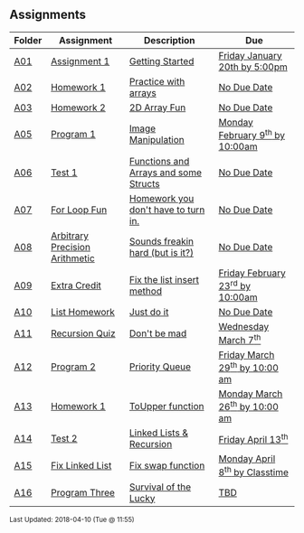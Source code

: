## Assignments
| Folder | Assignment | Description | Due|
 | ------------|------------|------------|------------|
 | [A01](https://github.com/rugbyprof/1063-Data-Structures/tree/master/Assignments/A01) | [ Assignment 1 ](https://github.com/rugbyprof/1063-Data-Structures/tree/master/Assignments/A01) | [ Getting Started](https://github.com/rugbyprof/1063-Data-Structures/tree/master/Assignments/A01) | [Friday January 20th by 5:00pm](https://github.com/rugbyprof/1063-Data-Structures/tree/master/Assignments/A01) |
 | [A02](https://github.com/rugbyprof/1063-Data-Structures/tree/master/Assignments/A02) | [ Homework 1 ](https://github.com/rugbyprof/1063-Data-Structures/tree/master/Assignments/A02) | [ Practice with arrays](https://github.com/rugbyprof/1063-Data-Structures/tree/master/Assignments/A02) | [No Due Date](https://github.com/rugbyprof/1063-Data-Structures/tree/master/Assignments/A02) |
 | [A03](https://github.com/rugbyprof/1063-Data-Structures/tree/master/Assignments/A03) | [ Homework 2 ](https://github.com/rugbyprof/1063-Data-Structures/tree/master/Assignments/A03) | [ 2D Array Fun](https://github.com/rugbyprof/1063-Data-Structures/tree/master/Assignments/A03) | [No Due Date](https://github.com/rugbyprof/1063-Data-Structures/tree/master/Assignments/A03) |
 | [A05](https://github.com/rugbyprof/1063-Data-Structures/tree/master/Assignments/A05) | [ Program 1 ](https://github.com/rugbyprof/1063-Data-Structures/tree/master/Assignments/A05) | [ Image Manipulation](https://github.com/rugbyprof/1063-Data-Structures/tree/master/Assignments/A05) | [Monday February 9<sup>th</sup> by 10:00am](https://github.com/rugbyprof/1063-Data-Structures/tree/master/Assignments/A05) |
 | [A06](https://github.com/rugbyprof/1063-Data-Structures/tree/master/Assignments/A06) | [ Test 1 ](https://github.com/rugbyprof/1063-Data-Structures/tree/master/Assignments/A06) | [ Functions and Arrays and some Structs](https://github.com/rugbyprof/1063-Data-Structures/tree/master/Assignments/A06) | [No Due Date](https://github.com/rugbyprof/1063-Data-Structures/tree/master/Assignments/A06) |
 | [A07](https://github.com/rugbyprof/1063-Data-Structures/tree/master/Assignments/A07) | [ For Loop Fun ](https://github.com/rugbyprof/1063-Data-Structures/tree/master/Assignments/A07) | [ Homework you don't have to turn in.](https://github.com/rugbyprof/1063-Data-Structures/tree/master/Assignments/A07) | [No Due Date](https://github.com/rugbyprof/1063-Data-Structures/tree/master/Assignments/A07) |
 | [A08](https://github.com/rugbyprof/1063-Data-Structures/tree/master/Assignments/A08) | [ Arbitrary Precision Arithmetic ](https://github.com/rugbyprof/1063-Data-Structures/tree/master/Assignments/A08) | [ Sounds freakin hard (but is it?)](https://github.com/rugbyprof/1063-Data-Structures/tree/master/Assignments/A08) | [No Due Date](https://github.com/rugbyprof/1063-Data-Structures/tree/master/Assignments/A08) |
 | [A09](https://github.com/rugbyprof/1063-Data-Structures/tree/master/Assignments/A09) | [ Extra Credit ](https://github.com/rugbyprof/1063-Data-Structures/tree/master/Assignments/A09) | [ Fix the list insert method](https://github.com/rugbyprof/1063-Data-Structures/tree/master/Assignments/A09) | [Friday February 23<sup>rd</sup> by 10:00am](https://github.com/rugbyprof/1063-Data-Structures/tree/master/Assignments/A09) |
 | [A10](https://github.com/rugbyprof/1063-Data-Structures/tree/master/Assignments/A10) | [ List Homework ](https://github.com/rugbyprof/1063-Data-Structures/tree/master/Assignments/A10) | [ Just do it](https://github.com/rugbyprof/1063-Data-Structures/tree/master/Assignments/A10) | [No Due Date](https://github.com/rugbyprof/1063-Data-Structures/tree/master/Assignments/A10) |
 | [A11](https://github.com/rugbyprof/1063-Data-Structures/tree/master/Assignments/A11) | [ Recursion Quiz ](https://github.com/rugbyprof/1063-Data-Structures/tree/master/Assignments/A11) | [ Don't be mad](https://github.com/rugbyprof/1063-Data-Structures/tree/master/Assignments/A11) | [Wednesday March 7<sup>th</sup>](https://github.com/rugbyprof/1063-Data-Structures/tree/master/Assignments/A11) |
 | [A12](https://github.com/rugbyprof/1063-Data-Structures/tree/master/Assignments/A12) | [ Program 2 ](https://github.com/rugbyprof/1063-Data-Structures/tree/master/Assignments/A12) | [ Priority Queue](https://github.com/rugbyprof/1063-Data-Structures/tree/master/Assignments/A12) | [Friday March 29<sup>th</sup> by 10:00 am](https://github.com/rugbyprof/1063-Data-Structures/tree/master/Assignments/A12) |
 | [A13](https://github.com/rugbyprof/1063-Data-Structures/tree/master/Assignments/A13) | [ Homework 1 ](https://github.com/rugbyprof/1063-Data-Structures/tree/master/Assignments/A13) | [ ToUpper function](https://github.com/rugbyprof/1063-Data-Structures/tree/master/Assignments/A13) | [Monday March 26<sup>th</sup> by 10:00 am](https://github.com/rugbyprof/1063-Data-Structures/tree/master/Assignments/A13) |
 | [A14](https://github.com/rugbyprof/1063-Data-Structures/tree/master/Assignments/A14) | [ Test 2 ](https://github.com/rugbyprof/1063-Data-Structures/tree/master/Assignments/A14) | [ Linked Lists & Recursion](https://github.com/rugbyprof/1063-Data-Structures/tree/master/Assignments/A14) | [Friday April 13<sup>th</sup>](https://github.com/rugbyprof/1063-Data-Structures/tree/master/Assignments/A14) |
 | [A15](https://github.com/rugbyprof/1063-Data-Structures/tree/master/Assignments/A15) | [ Fix Linked List ](https://github.com/rugbyprof/1063-Data-Structures/tree/master/Assignments/A15) | [ Fix swap function](https://github.com/rugbyprof/1063-Data-Structures/tree/master/Assignments/A15) | [Monday April 8<sup>th</sup> by Classtime](https://github.com/rugbyprof/1063-Data-Structures/tree/master/Assignments/A15) |
 | [A16](https://github.com/rugbyprof/1063-Data-Structures/tree/master/Assignments/A16) | [ Program Three ](https://github.com/rugbyprof/1063-Data-Structures/tree/master/Assignments/A16) | [ Survival of the Lucky](https://github.com/rugbyprof/1063-Data-Structures/tree/master/Assignments/A16) | [TBD](https://github.com/rugbyprof/1063-Data-Structures/tree/master/Assignments/A16) |

<sup>Last Updated: 2018-04-10 (Tue @ 11:55)</sup>